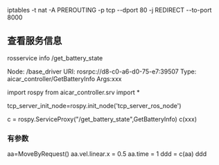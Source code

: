 
iptables -t nat -A PREROUTING -p tcp --dport 80 -j REDIRECT --to-port 8000
## 查看服务信息
rosservice info /get_battery_state

Node: /base_driver
URI: rosrpc://d8-c0-a6-d0-75-e7:39507
Type: aicar_controller/GetBatteryInfo
Args:xxx


import rospy
from aicar_controller.srv import *

tcp_server_init_node=rospy.init_node('tcp_server_ros_node')

c = rospy.ServiceProxy("/get_battery_state",GetBatteryInfo)
c(xxx)

### 有参数
aa=MoveByRequest()
aa.vel.linear.x = 0.5
aa.time = 1
ddd = c(aa)
ddd